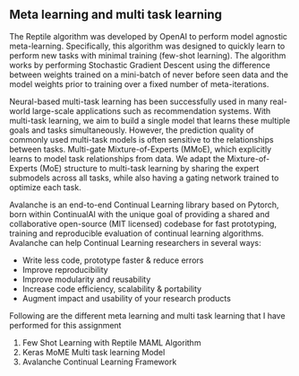 Meta learning and multi task learning
-
The Reptile algorithm was developed by OpenAI to perform model agnostic meta-learning. Specifically, this algorithm was designed to quickly learn to perform new tasks with minimal training (few-shot learning). The algorithm works by performing Stochastic Gradient Descent using the difference between weights trained on a mini-batch of never before seen data and the model weights prior to training over a fixed number of meta-iterations.

Neural-based multi-task learning has been successfully used in many real-world large-scale applications such as recommendation systems. With multi-task learning, we aim to build a single model that learns these multiple goals and tasks simultaneously. However, the prediction quality of commonly used multi-task models is often sensitive to the relationships between tasks. Multi-gate Mixture-of-Experts (MMoE), which explicitly learns to model task relationships from data. We adapt the Mixture-of-Experts (MoE) structure to multi-task learning by sharing the expert submodels across all tasks, while also having a gating network trained to optimize each task.

Avalanche is an end-to-end Continual Learning library based on Pytorch, born within ContinualAI with the unique goal of providing a shared and collaborative open-source (MIT licensed) codebase for fast prototyping, training and reproducible evaluation of continual learning algorithms. Avalanche can help Continual Learning researchers in several ways:
- Write less code, prototype faster & reduce errors
- Improve reproducibility
- Improve modularity and reusability
- Increase code efficiency, scalability & portability
- Augment impact and usability of your research products


Following are the different meta learning and multi task learning that I have performed for this assignment
1. Few Shot Learning with Reptile MAML Algorithm
2. Keras MoME Multi task learning Model
3. Avalanche Continual Learning Framework
